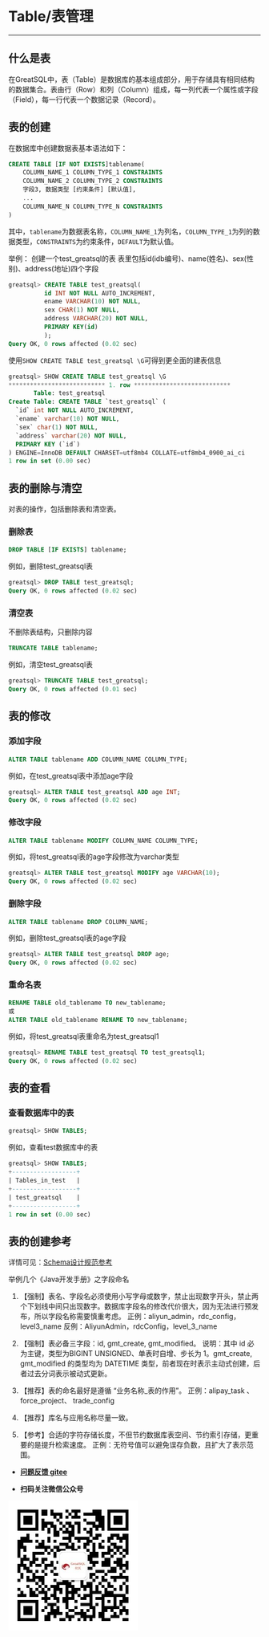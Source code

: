 # Table/表管理
---

## 什么是表

在GreatSQL中，表（Table）是数据库的基本组成部分，用于存储具有相同结构的数据集合。表由行（Row）和列（Column）组成，每一列代表一个属性或字段（Field），每一行代表一个数据记录（Record）。

## 表的创建
在数据库中创建数据表基本语法如下：
```sql
CREATE TABLE [IF NOT EXISTS]tablename(
	COLUMN_NAME_1 COLUMN_TYPE_1 CONSTRAINTS
	COLUMN_NAME_2 COLUMN_TYPE_2 CONSTRAINTS
	字段3, 数据类型 [约束条件] [默认值],  
	...
	COLUMN_NAME_N COLUMN_TYPE_N CONSTRAINTS
)
```
其中，`tablename`为数据表名称，`COLUMN_NAME_1`为列名，`COLUMN_TYPE_1`为列的数据类型，`CONSTRAINTS`为约束条件，`DEFAULT`为默认值。

举例：
创建一个test_greatsql的表
表里包括id(idb编号)、name(姓名)、sex(性别)、address(地址)四个字段
```sql
greatsql> CREATE TABLE test_greatsql(
          id INT NOT NULL AUTO_INCREMENT,
          ename VARCHAR(10) NOT NULL,
          sex CHAR(1) NOT NULL,
          address VARCHAR(20) NOT NULL,
          PRIMARY KEY(id)
          );
Query OK, 0 rows affected (0.02 sec)
```
使用`SHOW CREATE TABLE test_greatsql \G`可得到更全面的建表信息
```sql
greatsql> SHOW CREATE TABLE test_greatsql \G
*************************** 1. row ***************************
       Table: test_greatsql
Create Table: CREATE TABLE `test_greatsql` (
  `id` int NOT NULL AUTO_INCREMENT,
  `ename` varchar(10) NOT NULL,
  `sex` char(1) NOT NULL,
  `address` varchar(20) NOT NULL,
  PRIMARY KEY (`id`)
) ENGINE=InnoDB DEFAULT CHARSET=utf8mb4 COLLATE=utf8mb4_0900_ai_ci
1 row in set (0.00 sec)
```
## 表的删除与清空
对表的操作，包括删除表和清空表。
### 删除表
```sql
DROP TABLE [IF EXISTS] tablename;
```
例如，删除test_greatsql表
```sql
greatsql> DROP TABLE test_greatsql;
Query OK, 0 rows affected (0.02 sec)
```
### 清空表
不删除表结构，只删除内容
```sql
TRUNCATE TABLE tablename;
```
例如，清空test_greatsql表
```sql
greatsql> TRUNCATE TABLE test_greatsql;
Query OK, 0 rows affected (0.01 sec)
```
## 表的修改
### 添加字段
```sql
ALTER TABLE tablename ADD COLUMN_NAME COLUMN_TYPE;
```
例如，在test_greatsql表中添加age字段
```sql
greatsql> ALTER TABLE test_greatsql ADD age INT;
Query OK, 0 rows affected (0.02 sec)
```
### 修改字段
```sql
ALTER TABLE tablename MODIFY COLUMN_NAME COLUMN_TYPE;
```
例如，将test_greatsql表的age字段修改为varchar类型
```sql
greatsql> ALTER TABLE test_greatsql MODIFY age VARCHAR(10);
Query OK, 0 rows affected (0.02 sec)
```
### 删除字段
```sql
ALTER TABLE tablename DROP COLUMN_NAME;
```
例如，删除test_greatsql表的age字段
```sql
greatsql> ALTER TABLE test_greatsql DROP age;
Query OK, 0 rows affected (0.02 sec)
```
### 重命名表
```sql
RENAME TABLE old_tablename TO new_tablename;
或
ALTER TABLE old_tablename RENAME TO new_tablename;
```
例如，将test_greatsql表重命名为test_greatsql1
```sql
greatsql> RENAME TABLE test_greatsql TO test_greatsql1;
Query OK, 0 rows affected (0.02 sec)
```
## 表的查看
### 查看数据库中的表
```sql
greatsql> SHOW TABLES;
```
例如，查看test数据库中的表
```sql
greatsql> SHOW TABLES;
+------------------+
| Tables_in_test   |
+------------------+
| test_greatsql    |
+------------------+
1 row in set (0.00 sec)
```
## 表的创建参考

详情可见：[Schema设计规范参考](../10-optimze/2-1-schema-design-refer.md)

举例几个《Java开发手册》之字段命名

1. 【强制】表名、字段名必须使用小写字母或数字，禁止出现数字开头，禁止两个下划线中间只出现数字。数据库字段名的修改代价很大，因为无法进行预发布，所以字段名称需要慎重考虑。
正例：aliyun_admin，rdc_config，level3_name
反例：AliyunAdmin，rdcConfig，level_3_name

2. 【强制】表必备三字段：id, gmt_create, gmt_modified。
说明：其中 id 必为主键，类型为BIGINT UNSIGNED、单表时自增、步长为 1。gmt_create, gmt_modified 的类型均为 DATETIME 类型，前者现在时表示主动式创建，后者过去分词表示被动式更新。

3. 【推荐】表的命名最好是遵循 “业务名称_表的作用”。
正例：alipay_task 、 force_project、 trade_config

4. 【推荐】库名与应用名称尽量一致。

5. 【参考】合适的字符存储长度，不但节约数据库表空间、节约索引存储，更重要的是提升检索速度。
正例：无符号值可以避免误存负数，且扩大了表示范围。


- **[问题反馈 gitee](https://gitee.com/GreatSQL/GreatSQL-Manual/issues)**

- **扫码关注微信公众号**

![greatsql-wx](../greatsql-wx.jpg)

